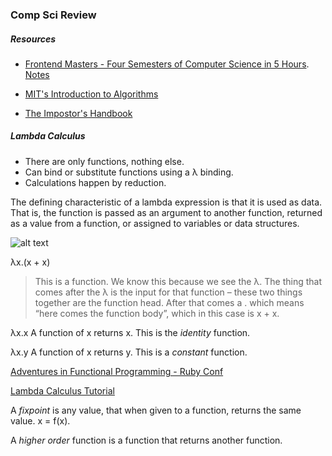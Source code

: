 ### Comp Sci Review


##### Resources
* [Frontend Masters - Four Semesters of Computer Science in 5 Hours](https://frontendmasters.com/courses/computer-science). [Notes](http://btholt.github.io/four-semesters-of-cs/)

* [MIT's Introduction to Algorithms](http://is.ptithcm.edu.vn/~tdhuy/Programming/Introduction.to.Algorithms.pdf)

* [The Impostor's Handbook](https://bigmachine.io/products/the-imposters-handbook/)

##### Lambda Calculus

* There are only functions, nothing else. 
* Can bind or substitute functions using a λ binding.
* Calculations happen by reduction.

The defining characteristic of a lambda expression is that it is used as data. That is, the function is passed as an argument to another function, returned as a value from a function, or assigned to variables or data structures.


![alt text](http://1.bp.blogspot.com/-0hF-lQX74Xg/U7eUQXA-0XI/AAAAAAAADyM/D-Z_XbxZyzM/s1600/lambda1.png)


λx.(x + x)
> This is a function. We know this because we see the λ. The thing that comes after the λ is the input for that function – these two things together are the function head. After that comes a . which means “here comes the function body”, which in this case is x + x.

λx.x
A function of x returns x.  This is the *identity* function.

λx.y
A function of x returns y. This is a *constant* function. 


[Adventures in Functional Programming - Ruby Conf](https://www.youtube.com/watch?v=FITJMJjASUs)

[Lambda Calculus Tutorial](http://www.inf.fu-berlin.de/lehre/WS03/alpi/lambda.pdf)

A *fixpoint* is any value, that when given to a function, returns the same value.  x = f(x).

A *higher order* function is a function that returns another function.



